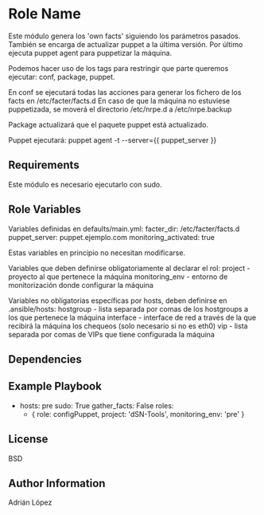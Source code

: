 Role Name
========

Este módulo genera los 'own facts' siguiendo los parámetros pasados.
También se encarga de actualizar puppet a la última versión.
Por último ejecuta puppet agent para puppetizar la máquina.

Podemos hacer uso de los tags para restringir que parte queremos ejecutar: conf, package, puppet.

En conf se ejecutará todas las acciones para generar los fichero de los facts en /etc/facter/facts.d
En caso de que la máquina no estuviese puppetizada, se moverá el directorio /etc/nrpe.d a /etc/nrpe.backup

Package actualizará que el paquete puppet está actualizado.

Puppet ejecutará: puppet agent -t --server={{ puppet_server }}

Requirements
------------

Este módulo es necesario ejecutarlo con sudo.

Role Variables
--------------

Variables definidas en defaults/main.yml:
facter_dir: /etc/facter/facts.d
puppet_server: puppet.ejemplo.com
monitoring_activated: true

Estas variables en principio no necesitan modificarse.


Variables que deben definirse obligatoriamente al declarar el rol:
project - proyecto al que pertenece la máquina
monitoring_env - entorno de monitorización donde configurar la máquina

Variables no obligatorias específicas por hosts, deben definirse en .ansible/hosts:
hostgroup - lista separada por comas de los hostgroups a los que pertenece la máquina
interface - interface de red a través de la que recibirá la máquina los chequeos (solo necesario si no es eth0)
vip - lista separada por comas de VIPs que tiene configurada la máquina


Dependencies
------------


Example Playbook
-------------------------

- hosts: pre
  sudo: True
  gather_facts: False
  roles:
    - { role: configPuppet, project: 'dSN-Tools', monitoring_env: 'pre' }


License
-------

BSD

Author Information
------------------

Adrián López
